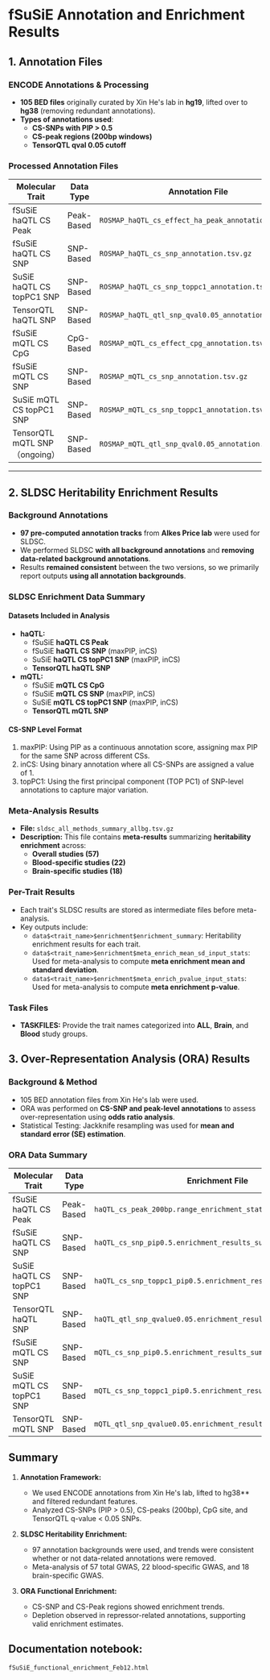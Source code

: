 # fSuSiE Annotation and Enrichment Results

## 1. Annotation Files
### ENCODE Annotations & Processing
- **105 BED files** originally curated by Xin He's lab in **hg19**, lifted over to **hg38** (removing redundant annotations).
- **Types of annotations used**:
  - **CS-SNPs with PIP > 0.5**
  - **CS-peak regions (200bp windows)**
  - **TensorQTL qval 0.05 cutoff**

### Processed Annotation Files
| Molecular Trait | Data Type | Annotation File |
|----------------|-----------|----------------------------------|
| fSuSiE haQTL CS Peak | Peak-Based | `ROSMAP_haQTL_cs_effect_ha_peak_annotation.tsv.gz` |
| fSuSiE haQTL CS SNP | SNP-Based | `ROSMAP_haQTL_cs_snp_annotation.tsv.gz` |
| SuSiE haQTL CS topPC1 SNP | SNP-Based | `ROSMAP_haQTL_cs_snp_toppc1_annotation.tsv.gz` |
| TensorQTL haQTL SNP | SNP-Based | `ROSMAP_haQTL_qtl_snp_qval0.05_annotation.tsv.gz` |
| fSuSiE mQTL CS CpG | CpG-Based | `ROSMAP_mQTL_cs_effect_cpg_annotation.tsv.gz` |
| fSuSiE mQTL CS SNP | SNP-Based | `ROSMAP_mQTL_cs_snp_annotation.tsv.gz` |
| SuSiE mQTL CS topPC1 SNP | SNP-Based | `ROSMAP_mQTL_cs_snp_toppc1_annotation.tsv.gz` |
| TensorQTL mQTL SNP（ongoing） | SNP-Based | `ROSMAP_mQTL_qtl_snp_qval0.05_annotation.tsv.gz` |
---

## 2. SLDSC Heritability Enrichment Results
### Background Annotations
- **97 pre-computed annotation tracks** from **Alkes Price lab** were used for SLDSC.
- We performed SLDSC **with all background annotations** and **removing data-related background annotations**.
- Results **remained consistent** between the two versions, so we primarily report outputs **using all annotation backgrounds**.

### SLDSC Enrichment Data Summary
#### Datasets Included in Analysis
- **haQTL:**
  - fSuSiE **haQTL CS Peak**
  - fSuSiE **haQTL CS SNP** (maxPIP, inCS)
  - SuSiE **haQTL CS topPC1 SNP** (maxPIP, inCS)
  - **TensorQTL haQTL SNP**
- **mQTL:**
  - fSuSiE **mQTL CS CpG**
  - fSuSiE **mQTL CS SNP** (maxPIP, inCS)
  - SuSiE **mQTL CS topPC1 SNP** (maxPIP, inCS)
  - **TensorQTL mQTL SNP**

#### CS-SNP Level Format

1. maxPIP: Using PIP as a continuous annotation score, assigning max PIP for the same SNP across different CSs.
2. inCS: Using binary annotation where all CS-SNPs are assigned a value of 1.
3. topPC1: Using the first principal component (TOP PC1) of SNP-level annotations to capture major variation.


### Meta-Analysis Results
- **File:** `sldsc_all_methods_summary_allbg.tsv.gz`
- **Description:** This file contains **meta-results** summarizing **heritability enrichment** across:
  - **Overall studies (57)**
  - **Blood-specific studies (22)**
  - **Brain-specific studies (18)**

### Per-Trait Results
- Each trait's SLDSC results are stored as intermediate files before meta-analysis.
- Key outputs include:
  - `data$<trait_name>$enrichment$enrichment_summary`: Heritability enrichment results for each trait.
  - `data$<trait_name>$enrichment$meta_enrich_mean_sd_input_stats`: Used for meta-analysis to compute **meta enrichment mean and standard deviation**.
  - `data$<trait_name>$enrichment$meta_enrich_pvalue_input_stats`: Used for meta-analysis to compute **meta enrichment p-value**.

### Task Files
- **TASKFILES:** Provide the trait names categorized into **ALL**, **Brain**, and **Blood** study groups.


## 3. Over-Representation Analysis (ORA) Results
### Background & Method
- 105 BED annotation files from Xin He's lab were used.
- ORA was performed on **CS-SNP and peak-level annotations** to assess over-representation using **odds ratio analysis**.
- Statistical Testing: Jackknife resampling was used for **mean and standard error (SE) estimation**.

### **ORA Data Summary**
| Molecular Trait | Data Type | Enrichment File |
|----------------|-----------|----------------------------------|
| fSuSiE haQTL CS Peak | Peak-Based | `haQTL_cs_peak_200bp.range_enrichment_stats_summary.tsv.gz` |
| fSuSiE haQTL CS SNP | SNP-Based | `haQTL_cs_snp_pip0.5.enrichment_results_summary.tsv.gz` |
| SuSiE haQTL CS topPC1 SNP | SNP-Based | `haQTL_cs_snp_toppc1_pip0.5.enrichment_results_summary.tsv.gz` |
| TensorQTL haQTL SNP | SNP-Based | `haQTL_qtl_snp_qvalue0.05.enrichment_results_summary.tsv.gz` |
| fSuSiE mQTL CS SNP | SNP-Based | `mQTL_cs_snp_pip0.5.enrichment_results_summary.tsv.gz` |
| SuSiE mQTL CS topPC1 SNP | SNP-Based | `mQTL_cs_snp_toppc1_pip0.5.enrichment_results_summary.tsv.gz` |
| TensorQTL mQTL SNP | SNP-Based | `mQTL_qtl_snp_qvalue0.05.enrichment_results_summary.tsv.gz` |


## Summary
1. **Annotation Framework:**
   - We used ENCODE annotations from Xin He's lab, lifted to hg38** and filtered redundant features.
   - Analyzed CS-SNPs (PIP > 0.5), CS-peaks (200bp), CpG site, and TensorQTL q-value < 0.05 SNPs.

2. **SLDSC Heritability Enrichment:**
   - 97 annotation backgrounds were used, and trends were consistent whether or not data-related annotations were removed.
   - Meta-analysis of 57 total GWAS, 22 blood-specific GWAS, and 18 brain-specific GWAS.

3. **ORA Functional Enrichment:**
   - CS-SNP and CS-Peak regions showed enrichment trends.
   - Depletion observed in repressor-related annotations, supporting valid enrichment estimates.

## Documentation notebook:
`fSuSiE_functional_enrichment_Feb12.html`